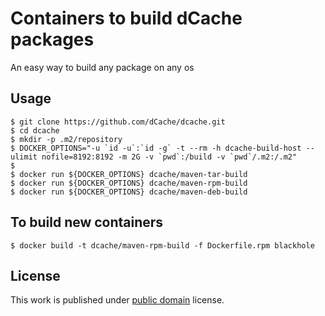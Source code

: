 # Containers to build dCache packages

An easy way to build any package on any os

## Usage

```
$ git clone https://github.com/dCache/dcache.git
$ cd dcache
$ mkdir -p .m2/repository
$ DOCKER_OPTIONS="-u `id -u`:`id -g` -t --rm -h dcache-build-host --ulimit nofile=8192:8192 -m 2G -v `pwd`:/build -v `pwd`/.m2:/.m2"
$
$ docker run ${DOCKER_OPTIONS} dcache/maven-tar-build
$ docker run ${DOCKER_OPTIONS} dcache/maven-rpm-build
$ docker run ${DOCKER_OPTIONS} dcache/maven-deb-build
```

## To build new containers

```
$ docker build -t dcache/maven-rpm-build -f Dockerfile.rpm blackhole
```

## License

This work is published under [public domain](https://creativecommons.org/licenses/publicdomain/) license.
